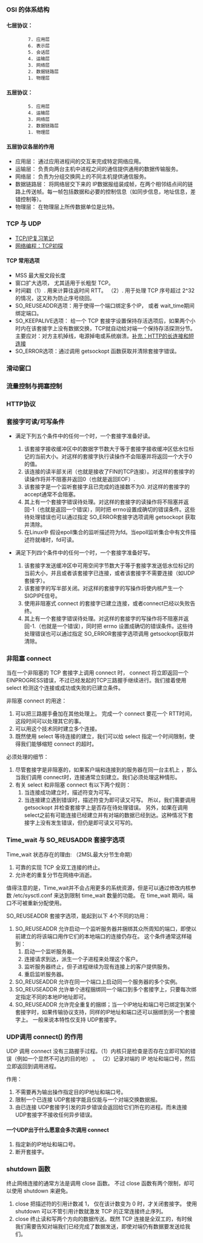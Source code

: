 ### OSI 的体系结构

#### 七层协议：

```
		7. 应用层
		6. 表示层
		5. 会话层
		4. 运输层
		3. 网络层
		2. 数据链路层
		1. 物理层
```

#### 五层协议：

```
		5. 应用层
		4. 运输层
		3. 网络层
		2. 数据链路层
		1. 物理层
```

#### 五层协议各层的作用
- 应用层： 通过应用进程间的交互来完成特定网络应用。
- 运输层： 负责向两台主机中进程之间的通信提供通用的数据传输服务。
- 网络层： 负责为分组交换网上的不同主机提供通信服务。 
- 数据链路层： 将网络层交下来的 IP数据报组装成帧，在两个相邻结点间的链路上传送帧。每一帧包括数据和必要的控制信息（如同步信息，地址信息，差错控制等）。 
- 物理层： 在物理层上所传数据单位是比特。 




### TCP 与 UDP

- [TCP/IP复习笔记](https://segmentfault.com/a/1190000004598598)
- [网络编程：TCP初探](http://chenwenke.cn/blog/2017/04/15/unp-tcp/)

#### TCP 常用选项
- MSS 最大报文段长度
- 窗口扩大选项， 尤其适用于长粗型 TCP。
- 时间戳（1）. 用来计算往返时间 RTT。 （2）. 用于处理 TCP 序号超过 2^32的情况，这又称为防止序号绕回。 
- SO_REUSEADDR选项：用于使得一个端口绑定多个IP， 或者 wait_time期间绑定端口。
- SO_KEEPALIVE选项： 给一个 TCP 套接字设置保持存活选项后，如果两个小时内在该套接字上没有数据交换，TCP就自动给对端一个保持存活探测分节。
主要应对：对方主机掉线，电源掉电或系统崩溃。[补充：HTTP的长连接和短连接](http://www.cnblogs.com/cswuyg/p/3653263.html)
- SO_ERROR选项：通过调用 getsockopt 函数获取并清除套接字错误。

### 滑动窗口

### 流量控制与拥塞控制

### HTTP协议

### 套接字可读/可写条件
- 满足下列五个条件中的任何一个时，一个套接字准备好读。 
	1. 该套接字接收缓冲区中的数据字节数大于等于套接字接收缓冲区低水位标记的当前大小。对这样的套接字执行读操作不会阻塞并将返回一个大于0的值。
	2. 该连接的读半部关闭（也就是接收了FIN的TCP连接）。对这样的套接字的读操作将并不阻塞并返回0（也就是返回EOF）. 
	3. 该套接字是一个监听套接字且已完成的连接数不为0. 对这样的套接字的accept通常不会阻塞。
	4. 其上有一个套接字错误待处理。对这样的套接字的读操作将不阻塞并返回-1（也就是返回一个错误），同时把 errno设置成确切的错误条件。这些待处理错误也可以通过指定 SO_ERROR套接字选项调用 getsockopt 获取并清除。
	5. 在Linux中 假设epoll集合的监听描述符为fd。当epoll监听集合中有文件描述符就绪时，fd可读。

- 满足下列四个条件中的任何一个时，一个套接字准备好写。 
	1. 该套接字发送缓冲区中可用空间字节数大于等于套接字发送低水位标记的当前大小，并且或者该套接字已连接，或者该套接字不需要连接（如UDP套接字）。 
	2. 该套接字的写半部关闭。对这样的套接字的写操作将使内核产生一个 SIGPIPE信号。
	3. 使用非阻塞式 connect 的套接字已建立连接，或者connect已经以失败告终。
	4. 其上有一个套接字错误待处理。对这样的套接字的写操作将不阻塞并返回-1.（也就是一个错误），同时把 errno 设置成确切的错误条件。这些待处理错误也可以通过指定 SO_ERROR套接字选项调用 getsockopt获取并清除。

### 非阻塞 connect
当在一个非阻塞的 TCP 套接字上调用 connect 时， connect 将立即返回一个 EINPROGRESS错误，不过已经发起的TCP三路握手继续进行。我们接着使用 select 检测这个连接或成功或失败的已建立条件。

非阻塞 connect 的用途：
1. 可以把三路握手叠加在其他处理上。 完成一个 connect 要花一个 RTT时间，这段时间可以处理其它的事。 
2. 可以用这个技术同时建立多个连接。
3. 既然使用 select 等待连接的建立，我们可以给 select 指定一个时间限制，使得我们能够缩短 connect 的超时。

必须处理的细节：
1. 尽管套接字是非阻塞的，如果客户端和连接到的服务器在同一台主机上 ，那么当我们调用 connect时，连接通常立刻建立。我们必须处理这种情形。
2. 有关 select 和非阻塞 connect 有以下两个规则：
	1. 当连接成功建立时，描述符变为可写。
	2. 当连接建立遇到错误时，描述符变为即可读又可写。
所以，我们需要调用 getsockopt 并检查套接字上是否存在待处理错误。 另外，如果在调用 select之前有可能连接已经建立并有对端的数据已经到达。这种情况下套接字上没有发生错误，但仍是即可读又可写的。 


### Time_wait 与 SO_REUSADDR 套接字选项
Time_wait 状态存在的理由: （2MSL最大分节生命期）
1. 可靠的实现 TCP 全双工连接的终止。 
2. 允许老的重复分节在网络中消逝。 

值得注意的是，Time_wait并不会占用更多的系统资源，但是可以通过修改内核参数 /etc/sysctl.conf 来达到限制 time_wait 数量的功能。 在 time_wait 期间，端口不可被重新分配使用。

SO_REUSEADDR 套接字选项，能起到以下 4个不同的功用：
1. SO_REUSEADDR 允许启动一个监听服务器并捆绑其众所周知的端口，即使以前建立的将该端口用作它们的本地端口的连接仍存在。 
这个条件通常这样碰到：
	1. 启动一个监听服务器。
	2. 连接请求到达，派生一个子进程来处理这个客户。
	3. 监听服务器终止，但子进程继续为现有连接上的客户提供服务。 
	4. 重启监听服务器。 
2. SO_REUSEADDR 允许在同一个端口上启动同一个服务器的多个实例。
3. SO_REUSEADDR 允许单个进程捆绑同一个端口到多个套接字上，只要每次绑定指定不同的本地IP地址即可。 
4. SO_REUSEADDR 允许完全重复的捆绑；当一个IP地址和端口号已绑定到某个套接字时，如果传输协议支持，同样的IP地址和端口还可以捆绑到另一个套接字上。 一般来说本特性仅支持 UDP套接字。

### UDP调用 connect() 的作用
UDP 调用 connect 没有三路握手过程。（1）内核只是检查是否存在立即可知的错误（例如一个显然不可达的目的地）
。 （2）记录对端的 IP 地址和端口号，然后立即返回到调用进程。

作用：
1. 不需要再为输出操作指定目的IP地址和端口号。 
2. 限制一个已连接 UDP套接字能且仅能与一个对端交换数据报。
3. 由已连接 UDP套接字引发的异步错误会返回给它们所在的进程。而未连接UDP套接字不接收任何异步错误。

#### 一个UDP出于什么愿意会多次调用 connect
1. 指定新的IP地址和端口号。
2. 断开套接字。 

### shutdown 函数
终止网络连接的通常方法是调用 close 函数。 不过 close 函数有两个限制，却可以使用 shutdown 来避免。
1. close 把描述符的引用计数减 1， 仅在该计数变为 0 时，才关闭套接字。 使用 shutdown 可以不管引用计数就激发 TCP 的正常连接终止序列。
2. close 终止读和写两个方向的数据传送。既然 TCP 连接是全双工的，有时候我们需要告知对端我们已经完成了数据发送，即使对端仍有数据要发送给我们。

